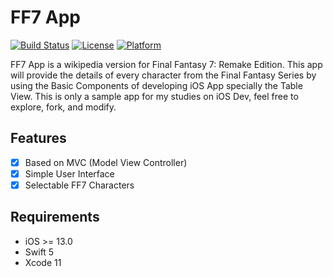 # FF7 App

[![Build Status][travis-image]][travis-url]
[![License][license-image]][license-url]
[![Platform](https://img.shields.io/cocoapods/p/LFAlertController.svg?style=flat)](http://cocoapods.org/pods/LFAlertController)

FF7 App is a wikipedia version for Final Fantasy 7: Remake Edition. This app will provide the details of every character from the Final Fantasy Series by using the Basic Components of developing iOS App specially the Table View. This is only a sample app for my studies on iOS Dev, feel free to explore, fork, and modify.

## Features

- [x] Based on MVC (Model View Controller)
- [x] Simple User Interface
- [x] Selectable FF7 Characters

## Requirements
- iOS >= 13.0
- Swift 5
- Xcode 11

[swift-image]:https://img.shields.io/badge/swift-3.0-orange.svg
[swift-url]: https://swift.org/
[license-image]: https://img.shields.io/badge/License-MIT-blue.svg
[license-url]: LICENSE
[travis-image]: https://img.shields.io/travis/dbader/node-datadog-metrics/master.svg?style=flat-square
[travis-url]: https://travis-ci.org/dbader/node-datadog-metrics
[codebeat-image]: https://codebeat.co/badges/c19b47ea-2f9d-45df-8458-b2d952fe9dad
[codebeat-url]: https://codebeat.co/projects/github-com-vsouza-awesomeios-com
